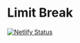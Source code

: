 # Limit Break

[![Netlify Status](https://api.netlify.com/api/v1/badges/d664cc25-4d24-4d98-8eb8-ccdc1d45b1ba/deploy-status)](https://app.netlify.com/sites/limitbreak/deploys)